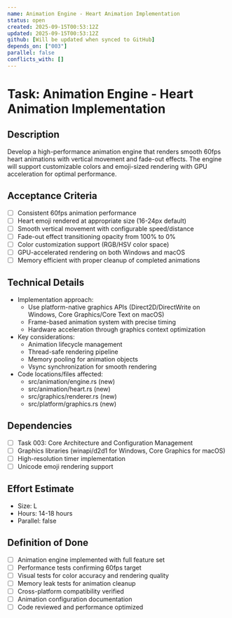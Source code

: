 ```yaml
---
name: Animation Engine - Heart Animation Implementation
status: open
created: 2025-09-15T00:53:12Z
updated: 2025-09-15T00:53:12Z
github: [Will be updated when synced to GitHub]
depends_on: ["003"]
parallel: false
conflicts_with: []
---
```


# Task: Animation Engine - Heart Animation Implementation

## Description
Develop a high-performance animation engine that renders smooth 60fps heart animations with vertical movement and fade-out effects. The engine will support customizable colors and emoji-sized rendering with GPU acceleration for optimal performance.

## Acceptance Criteria
- [ ] Consistent 60fps animation performance
- [ ] Heart emoji rendered at appropriate size (16-24px default)
- [ ] Smooth vertical movement with configurable speed/distance
- [ ] Fade-out effect transitioning opacity from 100% to 0%
- [ ] Color customization support (RGB/HSV color space)
- [ ] GPU-accelerated rendering on both Windows and macOS
- [ ] Memory efficient with proper cleanup of completed animations

## Technical Details
- Implementation approach:
  - Use platform-native graphics APIs (Direct2D/DirectWrite on Windows, Core Graphics/Core Text on macOS)
  - Frame-based animation system with precise timing
  - Hardware acceleration through graphics context optimization
- Key considerations:
  - Animation lifecycle management
  - Thread-safe rendering pipeline
  - Memory pooling for animation objects
  - Vsync synchronization for smooth rendering
- Code locations/files affected:
  - src/animation/engine.rs (new)
  - src/animation/heart.rs (new)
  - src/graphics/renderer.rs (new)
  - src/platform/graphics.rs (new)

## Dependencies
- [ ] Task 003: Core Architecture and Configuration Management
- [ ] Graphics libraries (winapi/d2d1 for Windows, Core Graphics for macOS)
- [ ] High-resolution timer implementation
- [ ] Unicode emoji rendering support

## Effort Estimate
- Size: L
- Hours: 14-18 hours
- Parallel: false

## Definition of Done
- [ ] Animation engine implemented with full feature set
- [ ] Performance tests confirming 60fps target
- [ ] Visual tests for color accuracy and rendering quality
- [ ] Memory leak tests for animation cleanup
- [ ] Cross-platform compatibility verified
- [ ] Animation configuration documentation
- [ ] Code reviewed and performance optimized